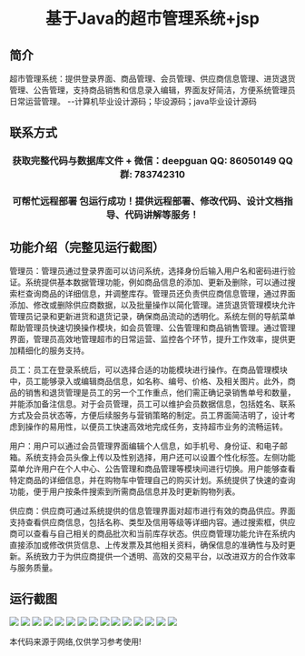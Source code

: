 <p><h1 align="center">基于Java的超市管理系统+jsp</h1></p>

## 简介
超市管理系统：提供登录界面、商品管理、会员管理、供应商信息管理、进货退货管理、公告管理，支持商品销售和信息录入编辑，界面友好简洁，方便系统管理员日常运营管理。    --计算机毕业设计源码；毕设源码；java毕业设计源码


## 联系方式
<p><h3 align="center">获取完整代码与数据库文件 + 微信：deepguan QQ: 86050149 QQ群: 783742310</h3></p>
<p><h3 align="center">可帮忙远程部署 包运行成功！提供远程部署、修改代码、设计文档指导、代码讲解等服务！</h3></p>

## 功能介绍（完整见运行截图）
管理员：管理员通过登录界面可以访问系统，选择身份后输入用户名和密码进行验证。系统提供基本数据管理功能，例如商品信息的添加、更新及删除，可以通过搜索栏查询商品的详细信息，并调整库存。管理员还负责供应商信息管理，通过界面添加、修改或删除供应商数据，以及批量操作以简化管理。进货退货管理模块允许管理员记录和更新进货和退货记录，确保商品流动的透明化。系统左侧的导航菜单帮助管理员快速切换操作模块，如会员管理、公告管理和商品销售管理。通过管理界面，管理员高效地管理超市的日常运营、监控各个环节，提升工作效率，提供更加精细化的服务支持。

员工：员工在登录系统后，可以选择合适的功能模块进行操作。在商品管理模块中，员工能够录入或编辑商品信息，如名称、编号、价格、及相关图片。此外，商品的销售和退货管理是员工的另一个工作重点，他们需正确记录销售单号和数量，并能添加备注信息。对于会员管理，员工可以维护会员数据信息，包括姓名、联系方式及会员状态等，方便后续服务与营销策略的制定。员工界面简洁明了，设计考虑到操作的易用性，以便员工快速高效地完成任务，支持超市业务的流畅运转。

用户：用户可以通过会员管理界面编辑个人信息，如手机号、身份证、和电子邮箱。系统支持会员头像上传以及性别选择，用户还可以设置个性化标签。左侧功能菜单允许用户在个人中心、公告管理和商品管理等模块间进行切换。用户能够查看特定商品的详细信息，并在购物车中管理自己的购买计划。系统提供了快速的查询功能，便于用户按条件搜索到所需商品信息并及时更新购物列表。

供应商：供应商可通过系统提供的信息管理界面对超市进行有效的商品供应。界面支持查看供应商信息，包括名称、类型及信用等级等详细内容。通过搜索框，供应商可以查看与自己相关的商品批次和当前库存状态。供应商管理功能允许在系统内直接添加或修改供货信息、上传发票及其他相关资料，确保信息的准确性与及时更新。系统致力于为供应商提供一个透明、高效的交易平台，以改进双方的合作效率与服务质量。


## 运行截图
![](img/001.jpg)
![](img/002.jpg)
![](img/003.jpg)
![](img/004.jpg)
![](img/005.jpg)
![](img/006.jpg)
![](img/007.jpg)
![](img/008.jpg)
![](img/009.jpg)
![](img/010.jpg)
![](img/011.jpg)
![](img/012.jpg)
![](img/013.jpg)
![](img/014.jpg)
![](img/015.jpg)

<p>本代码来源于网络,仅供学习参考使用!</p>
